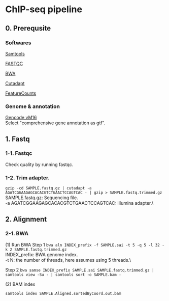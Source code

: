 # ChIP-seq pipeline

## 0. Prerequsite

### Softwares
[Samtools](http://www.htslib.org/)

[FASTQC](https://www.bioinformatics.babraham.ac.uk/projects/fastqc/)

[BWA](https://github.com/lh3/bwa)

[Cutadapt](https://cutadapt.readthedocs.io/en/stable/)

[FeatureCounts](http://subread.sourceforge.net/)

### Genome & annotation
[Gencode vM16](https://www.gencodegenes.org/mouse/release_M16.html)\
Select "comprehensive gene annotation as gtf".

## 1. Fastq

### 1-1. Fastqc
Check quality by running fastqc.

### 1-2. Trim adapter.
`gzip -cd SAMPLE.fastq.gz | cutadapt -a AGATCGGAAGAGCACACGTCTGAACTCCAGTCAC - | gzip > SAMPLE.fastq.trimmed.gz`\
SAMPLE.fastq.gz: Sequencing file.\
-a AGATCGGAAGAGCACACGTCTGAACTCCAGTCAC: Illumina adapter.\

## 2. Alignment

### 2-1. BWA

(1) Run BWA
Step 1
`bwa aln INDEX_prefix -f SAMPLE.sai -t 5 -q 5 -l 32 -k 2 SAMPLE.fastq.trimmed.gz`\
INDEX_prefix: BWA genome index.\
-t N: the number of threads, here assumes using 5 threads.\

Step 2
`bwa samse INDEX_prefix SAMPLE.sai SAMPLE.fastq.trimmed.gz | samtools view -Su - | samtools sort -o SAMPLE.bam -`

(2) BAM index

`samtools index SAMPLE.Aligned.sortedByCoord.out.bam`
